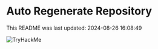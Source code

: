 # Auto Regenerate Repository

This README was last updated: 2024-08-26 16:08:49

 ![TryHackMe](https://tryhackme.com/badge/533634)